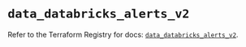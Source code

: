 # `data_databricks_alerts_v2`

Refer to the Terraform Registry for docs: [`data_databricks_alerts_v2`](https://registry.terraform.io/providers/databricks/databricks/1.84.0/docs/data-sources/alerts_v2).
